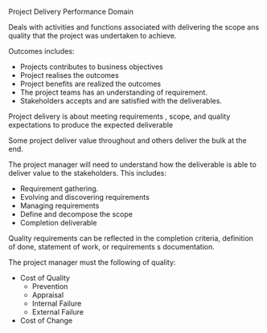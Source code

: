 Project Delivery Performance Domain 

Deals with activities and functions associated with delivering the scope ans quality that the project was undertaken 
to achieve.

Outcomes includes:

- Projects contributes to business objectives
- Project realises the outcomes
- Project benefits are realized the outcomes 
- The project teams has an understanding of requirement.
- Stakeholders accepts and are satisfied with the deliverables.

Project delivery is about meeting requirements , scope, and quality expectations to produce the expected deliverable 

Some project deliver value throughout and others deliver the bulk at the end.

The project manager will need to understand how the deliverable is able to deliver value to the stakeholders. 
This includes: 

- Requirement gathering.
- Evolving and discovering requirements
- Managing requirements
- Define and decompose the scope 
- Completion deliverable 

Quality requirements can be reflected in the  completion criteria, definition of done, statement of work, 
or requirements s documentation.

The project manager must the following of quality:

- Cost of Quality 
  - Prevention
  - Appraisal 
  - Internal Failure
  - External Failure
- Cost of Change
  